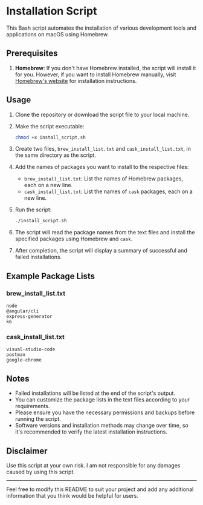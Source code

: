 
# Installation Script

This Bash script automates the installation of various development tools and applications on macOS using Homebrew.

## Prerequisites

1. **Homebrew**: If you don't have Homebrew installed, the script will install it for you. However, if you want to install Homebrew manually, visit [Homebrew's website](https://brew.sh/) for installation instructions.

## Usage

1. Clone the repository or download the script file to your local machine.

2. Make the script executable:
   
   ```bash
   chmod +x install_script.sh
   ```

3. Create two files, `brew_install_list.txt` and `cask_install_list.txt`, in the same directory as the script.

4. Add the names of packages you want to install to the respective files:
   
   - `brew_install_list.txt`: List the names of Homebrew packages, each on a new line.
   - `cask_install_list.txt`: List the names of `cask` packages, each on a new line.

5. Run the script:

   ```bash
   ./install_script.sh
   ```

6. The script will read the package names from the text files and install the specified packages using Homebrew and `cask`.

7. After completion, the script will display a summary of successful and failed installations.

## Example Package Lists

### brew_install_list.txt
```
node
@angular/cli
express-generator
k6
```

### cask_install_list.txt
```
visual-studio-code
postman
google-chrome
```

## Notes

- Failed installations will be listed at the end of the script's output.
- You can customize the package lists in the text files according to your requirements.
- Please ensure you have the necessary permissions and backups before running the script.
- Software versions and installation methods may change over time, so it's recommended to verify the latest installation instructions.

## Disclaimer

Use this script at your own risk. I am not responsible for any damages caused by using this script.

---

Feel free to modify this README to suit your project and add any additional information that you think would be helpful for users.

